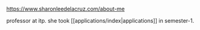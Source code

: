 https://www.sharonleedelacruz.com/about-me

professor at itp. she took [[applications/index|applications]] in semester-1. 